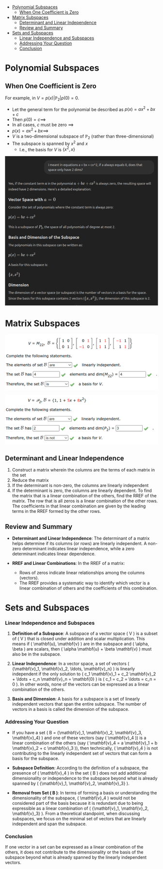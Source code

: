 
- [Polynomial Subspaces](#polynomial-subspaces)
  - [When One Coefficient is Zero](#when-one-coefficient-is-zero)
- [Matrix Subspaces](#matrix-subspaces)
  - [Determinant and Linear Independence](#determinant-and-linear-independence)
  - [Review and Summary](#review-and-summary)
- [Sets and Subspaces](#sets-and-subspaces)
    - [Linear Independence and Subspaces](#linear-independence-and-subspaces)
    - [Addressing Your Question](#addressing-your-question)
    - [Conclusion](#conclusion)


# Polynomial Subspaces

## When One Coefficient is Zero

For example, in $V = {p(x) | \mathbb{P}_2 | p(0) = 0}$.

- Let the general term for the polynomial be described as $p(x) = ax^2 + bx + c$
- Then $p(0) = c \implies$
- In all cases, $c$ must be zero $\implies$
- $p(x) = ax^2 + bx \implies$
- $V$ is a two-dimensional subspace of $\mathbb{P}_2$ (rather than three-dimensional)
- The subspace is spanned by $x^2$ and $x$
  - I.e., the basis for $V$ is $\{x^2, x\}$


![alt text](pictures/polynomial-subspaces-with-zero-dim.png)

# Matrix Subspaces

![alt text](pictures/set-basis-abstract-subspace.png)

![alt text](pictures/set-basis-abstract-subspace_02.png)

## Determinant and Linear Independence

1. Construct a matrix wherein the columns are the terms of each matrix in the set
2. Reduce the matrix
3. If the determinant is non-zero, the columns are linearly independent
4. If the determinant is zero, the columns are linearly dependent. To find the matrix that is a linear combination of the others, find the RREF of the matrix. The row that is all zeros is a linear combination of the other rows. The coefficients in that linear combination are given by the leading terms in the RREF formed by the other rows.

## Review and Summary

- **Determinant and Linear Independence**: The determinant of a matrix helps determine if its columns (or rows) are linearly independent. A non-zero determinant indicates linear independence, while a zero determinant indicates linear dependence.

- **RREF and Linear Combinations**: In the RREF of a matrix:
  - Rows of zeros indicate linear relationships among the columns (vectors).
  - The RREF provides a systematic way to identify which vector is a linear combination of others and the coefficients of this combination.

# Sets and Subspaces

### Linear Independence and Subspaces

1. **Definition of a Subspace**: A subspace of a vector space \( V \) is a subset of \( V \) that is closed under addition and scalar multiplication. This means if \( \mathbf{u}, \mathbf{v} \) are in the subspace and \( \alpha, \beta \) are scalars, then \( \alpha \mathbf{u} + \beta \mathbf{v} \) must also be in the subspace.

2. **Linear Independence**: In a vector space, a set of vectors \( \{\mathbf{v}_1, \mathbf{v}_2, \ldots, \mathbf{v}_n\} \) is linearly independent if the only solution to \( c_1 \mathbf{v}_1 + c_2 \mathbf{v}_2 + \ldots + c_n \mathbf{v}_n = \mathbf{0} \) is \( c_1 = c_2 = \ldots = c_n = 0 \). In other words, none of the vectors can be expressed as a linear combination of the others.

3. **Basis and Dimension**: A basis for a subspace is a set of linearly independent vectors that span the entire subspace. The number of vectors in a basis is called the dimension of the subspace.

### Addressing Your Question

- If you have a set \( B = \{\mathbf{v}_1, \mathbf{v}_2, \mathbf{v}_3, \mathbf{v}_4\} \) and one of these vectors (say \( \mathbf{v}_4 \)) is a linear combination of the others (say \( \mathbf{v}_4 = a \mathbf{v}_1 + b \mathbf{v}_2 + c \mathbf{v}_3 \)), then technically, \( \mathbf{v}_4 \) is not contributing to the linearly independent set of vectors that can form a basis for the subspace.

- **Subspace Definition**: According to the definition of a subspace, the presence of \( \mathbf{v}_4 \) in the set \( B \) does not add additional dimensionality or independence to the subspace beyond what is already spanned by \( \{\mathbf{v}_1, \mathbf{v}_2, \mathbf{v}_3\} \).
- **Removal from Set \( B \)**: In terms of forming a basis or understanding the dimensionality of the subspace, \( \mathbf{v}_4 \) would not be considered part of the basis because it is redundant due to being expressible as a linear combination of \( \{\mathbf{v}_1, \mathbf{v}_2, \mathbf{v}_3\} \). From a theoretical standpoint, when discussing subspaces, we focus on the minimal set of vectors that are linearly independent and span the subspace.

### Conclusion

If one vector in a set can be expressed as a linear combination of the others, it does not contribute to the dimensionality or the basis of the subspace beyond what is already spanned by the linearly independent vectors.
